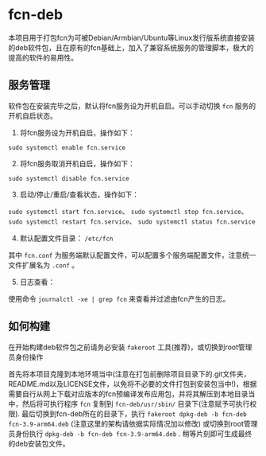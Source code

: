 # fcn-deb

本项目用于打包fcn为可被Debian/Armbian/Ubuntu等Linux发行版系统直接安装的deb软件包，且在原有的fcn基础上，加入了兼容系统服务的管理脚本，极大的提高的软件的易用性。

## 服务管理

软件包在安装完毕之后，默认将fcn服务设为开机自启。可以手动切换 `fcn` 服务的开机自启状态。

1. 将fcn服务设为开机自启，操作如下：

`sudo systemctl enable fcn.service`

2. 将fcn服务取消开机自启，操作如下：

`sudo systemctl disable fcn.service`

3. 启动/停止/重启/查看状态，操作如下：

`sudo systemctl start fcn.service`、 `sudo systemctl stop fcn.service`、 `sudo systemctl restart fcn.service`、 `sudo systemctl status fcn.service`

4. 默认配置文件目录： `/etc/fcn`

其中 `fcn.conf` 为服务端默认配置文件，可以配置多个服务端配置文件，注意统一文件扩展名为 `.conf` 。

5. 日志查看：

使用命令 `journalctl -xe | grep fcn` 来查看并过滤由fcn产生的日志。

## 如何构建

在开始构建deb软件包之前请务必安装 `fakeroot` 工具(推荐)，或切换到root管理员身份操作

首先将本项目克隆到本地环境当中(注意在打包前删除项目目录下的.git文件夹，README.md以及LICENSE文件，以免将不必要的文件打包到安装包当中!)，根据需要自行从网上下载对应版本的fcn预编译发布应用包，并将其解压到本地目录当中，然后将可执行程序 `fcn` 复制到 `fcn-deb/usr/sbin/` 目录下(注意赋予可执行权限). 最后切换到fcn-deb所在的目录下，执行 `fakeroot dpkg-deb -b fcn-deb fcn-3.9-arm64.deb` (注意这里的架构请依据实际情况加以修改) 或切换到root管理员身份执行 `dpkg-deb -b fcn-deb fcn-3.9-arm64.deb` . 稍等片刻即可生成最终的deb安装包文件。
